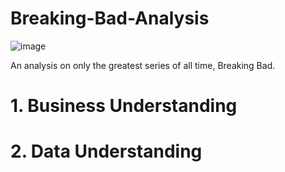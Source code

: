 # Breaking-Bad-Analysis

![image](https://conversationsabouther.net/wp-content/uploads/2014/10/Breaking-Bad.jpg)


An analysis on only the greatest series of all time, Breaking Bad. 


# 1. Business Understanding

# 2. Data Understanding
